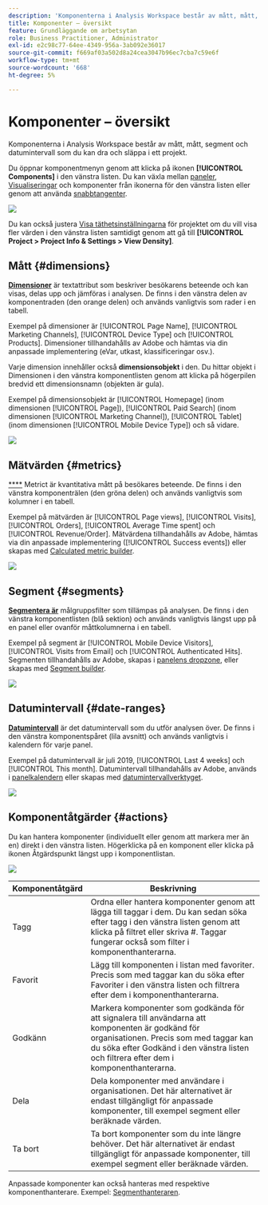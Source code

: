```yaml
---
description: 'Komponenterna i Analysis Workspace består av mått, mått, segment och datumintervall som du kan dra och släppa i ett projekt. '
title: Komponenter – översikt
feature: Grundläggande om arbetsytan
role: Business Practitioner, Administrator
exl-id: e2c98c77-64ee-4349-956a-3ab092e36017
source-git-commit: f669af03a502d8a24cea3047b96ec7cba7c59e6f
workflow-type: tm+mt
source-wordcount: '668'
ht-degree: 5%

---
```


# Komponenter – översikt

Komponenterna i Analysis Workspace består av mått, mått, segment och datumintervall som du kan dra och släppa i ett projekt.

Du öppnar komponentmenyn genom att klicka på ikonen **[!UICONTROL Components]** i den vänstra listen. Du kan växla mellan [paneler](https://experienceleague.adobe.com/docs/analytics/analyze/analysis-workspace/panels/panels.html), [Visualiseringar](https://experienceleague.adobe.com/docs/analytics/analyze/analysis-workspace/visualizations/freeform-analysis-visualizations.html) och komponenter från ikonerna för den vänstra listen eller genom att använda [snabbtangenter](/help/analyze/analysis-workspace/build-workspace-project/fa-shortcut-keys.md).

![](assets/component-overview.png)

Du kan också justera [Visa täthetsinställningarna](https://experienceleague.adobe.com/docs/analytics/analyze/analysis-workspace/build-workspace-project/view-density.html) för projektet om du vill visa fler värden i den vänstra listen samtidigt genom att gå till **[!UICONTROL Project > Project Info & Settings > View Density]**.

## Mått {#dimensions}

[**Dimensioner**](https://experienceleague.adobe.com/docs/analytics/components/dimensions/overview.html) är textattribut som beskriver besökarens beteende och kan visas, delas upp och jämföras i analysen. De finns i den vänstra delen av komponentraden (den orange delen) och används vanligtvis som rader i en tabell.

Exempel på dimensioner är [!UICONTROL Page Name], [!UICONTROL Marketing Channels], [!UICONTROL Device Type] och [!UICONTROL Products]. Dimensioner tillhandahålls av Adobe och hämtas via din anpassade implementering (eVar, utkast, klassificeringar osv.).

Varje dimension innehåller också **dimensionsobjekt** i den. Du hittar objekt i Dimensionen i den vänstra komponentlisten genom att klicka på högerpilen bredvid ett dimensionsnamn (objekten är gula).

Exempel på dimensionsobjekt är [!UICONTROL Homepage] (inom dimensionen [!UICONTROL Page]), [!UICONTROL Paid Search] (inom dimensionen [!UICONTROL Marketing Channel]), [!UICONTROL Tablet] (inom dimensionen [!UICONTROL Mobile Device Type]) och så vidare.

![](assets/dimensions.png)

## Mätvärden {#metrics}

[****](https://experienceleague.adobe.com/docs/analytics/components/metrics/overview.html) Metrict är kvantitativa mått på besökares beteende. De finns i den vänstra komponenträlen (den gröna delen) och används vanligtvis som kolumner i en tabell.

Exempel på mätvärden är [!UICONTROL Page views], [!UICONTROL Visits], [!UICONTROL Orders], [!UICONTROL Average Time spent] och [!UICONTROL Revenue/Order]. Mätvärdena tillhandahålls av Adobe, hämtas via din anpassade implementering ([!UICONTROL Success events]) eller skapas med [Calculated metric builder](https://experienceleague.adobe.com/docs/analytics/components/calculated-metrics/calcmetric-workflow/cm-build-metrics.html).

![](assets/metrics.png)

## Segment {#segments}

[**Segmentera är**](https://experienceleague.adobe.com/docs/analytics/analyze/analysis-workspace/components/t-freeform-project-segment.html) målgruppsfilter som tillämpas på analysen. De finns i den vänstra komponentlisten (blå sektion) och används vanligtvis längst upp på en panel eller ovanför måttkolumnerna i en tabell.

Exempel på segment är [!UICONTROL Mobile Device Visitors], [!UICONTROL Visits from Email] och [!UICONTROL Authenticated Hits]. Segmenten tillhandahålls av Adobe, skapas i [panelens dropzone](https://experienceleague.adobe.com/docs/analytics/analyze/analysis-workspace/panels/panels.html), eller skapas med [Segment builder](https://experienceleague.adobe.com/docs/analytics/components/segmentation/segmentation-workflow/seg-build.html).

![](assets/segments.png)

## Datumintervall {#date-ranges}

[**Datumintervall**](https://experienceleague.adobe.com/docs/analytics/analyze/analysis-workspace/components/calendar-date-ranges/calendar.html) är det datumintervall som du utför analysen över. De finns i den vänstra komponentspåret (lila avsnitt) och används vanligtvis i kalendern för varje panel.

Exempel på datumintervall är juli 2019, [!UICONTROL Last 4 weeks] och [!UICONTROL This month]. Datumintervall tillhandahålls av Adobe, används i [panelkalendern](https://experienceleague.adobe.com/docs/analytics/analyze/analysis-workspace/panels/panels.html) eller skapas med [datumintervallverktyget](https://experienceleague.adobe.com/docs/analytics/analyze/analysis-workspace/components/calendar-date-ranges/custom-date-ranges.html).

![](assets/date-ranges.png)

## Komponentåtgärder {#actions}

Du kan hantera komponenter (individuellt eller genom att markera mer än en) direkt i den vänstra listen. Högerklicka på en komponent eller klicka på ikonen Åtgärdspunkt längst upp i komponentlistan.

![](assets/component-actions.png)

| Komponentåtgärd | Beskrivning |
|--- |--- |
| Tagg | Ordna eller hantera komponenter genom att lägga till taggar i dem. Du kan sedan söka efter tagg i den vänstra listen genom att klicka på filtret eller skriva #. Taggar fungerar också som filter i komponenthanterarna. |
| Favorit | Lägg till komponenten i listan med favoriter. Precis som med taggar kan du söka efter Favoriter i den vänstra listen och filtrera efter dem i komponenthanterarna. |
| Godkänn | Markera komponenter som godkända för att signalera till användarna att komponenten är godkänd för organisationen. Precis som med taggar kan du söka efter Godkänd i den vänstra listen och filtrera efter dem i komponenthanterarna. |
| Dela | Dela komponenter med användare i organisationen. Det här alternativet är endast tillgängligt för anpassade komponenter, till exempel segment eller beräknade värden. |
| Ta bort | Ta bort komponenter som du inte längre behöver. Det här alternativet är endast tillgängligt för anpassade komponenter, till exempel segment eller beräknade värden. |

Anpassade komponenter kan också hanteras med respektive komponenthanterare. Exempel: [Segmenthanteraren](/help/components/segmentation/segmentation-workflow/seg-manage.md).
